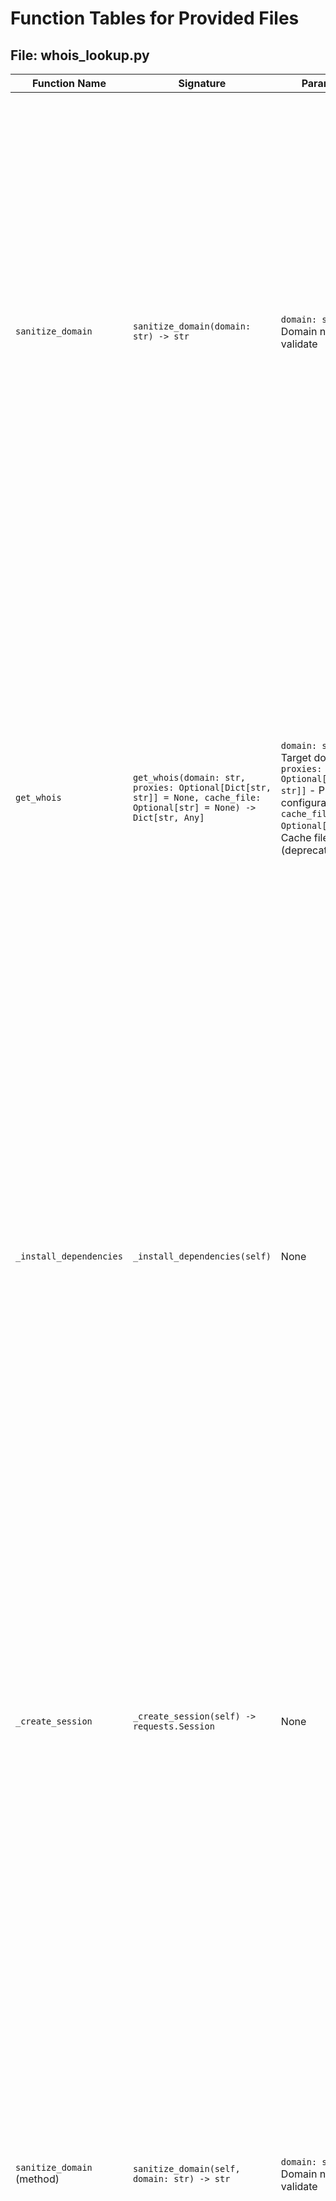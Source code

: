 # Function Tables for Provided Files

## File: whois_lookup.py

| Function Name | Signature | Parameters | Return Type | Extended Description |
|---------------|-----------|------------|-------------|-------------|
| `sanitize_domain` | `sanitize_domain(domain: str) -> str` | `domain: str` - Domain name to validate | `str` | This standalone function serves as a convenience wrapper for domain sanitization, leveraging the `EnhancedWhoisLookup` class’s `sanitize_domain` method. It takes a raw domain input (e.g., "http://www.example.com/") and processes it to ensure a clean, standardized format (e.g., "example.com"). The function removes protocols (http:// or https://), "www." prefixes, and trailing slashes, converting the domain to lowercase. It uses `tldextract` for robust parsing or falls back to regex validation to confirm the domain’s format. If the domain is invalid (e.g., empty, malformed, or lacking a valid TLD), it raises a `ValueError`. This function is designed for backward compatibility, allowing external scripts to sanitize domains without instantiating the full `EnhancedWhoisLookup` class. It’s particularly useful in scenarios where quick domain validation is needed before further processing, such as in CLI tools or scripts interfacing with WHOIS services. |
| `get_whois` | `get_whois(domain: str, proxies: Optional[Dict[str, str]] = None, cache_file: Optional[str] = None) -> Dict[str, Any]` | `domain: str` - Target domain<br>`proxies: Optional[Dict[str, str]]` - Proxy configuration<br>`cache_file: Optional[str]` - Cache file path (deprecated) | `Dict[str, Any]` | This function provides a high-level interface for performing WHOIS lookups, maintaining backward compatibility with older scripts. It creates an instance of `EnhancedWhoisLookup` and calls its `lookup` method to retrieve WHOIS data for the specified domain. The function supports optional proxy configurations (e.g., for TOR routing) and a deprecated `cache_file` parameter, which it converts to a cache directory for compatibility. The returned dictionary contains comprehensive WHOIS details, such as registrar, creation/expiration dates, name servers, and contact information, extracted from the `WhoisResult` object. If the lookup fails, it logs the error and raises a `RuntimeError` with a descriptive message. This function is ideal for scripts needing a simple, robust WHOIS query mechanism with minimal setup, commonly used in reconnaissance workflows to gather domain registration metadata. |
| `_install_dependencies` | `_install_dependencies(self)` | None | None | This private method within `EnhancedWhoisLookup` attempts to automatically install missing Python dependencies (`python-whois`, `whois`, `requests`, `dnspython`, `tldextract`) using `pip` when the class is initialized and detects missing packages. It iterates through a predefined list of packages, running `subprocess.check_call` to execute `pip install` commands silently (suppressing output). Success or failure is logged for each package, with errors indicating potential installation issues (e.g., network errors, permission issues). This method enhances user experience by reducing manual setup requirements, particularly for novice users or automated deployment scenarios. However, it assumes `pip` is available and has sufficient permissions, which may not always hold true in restricted environments. It’s a proactive feature to ensure the tool remains functional even if dependencies are not pre-installed. |
| `_create_session` | `_create_session(self) -> requests.Session` | None | `requests.Session` | This private method initializes a `requests.Session` object configured for robust HTTP communication within the `EnhancedWhoisLookup` class. It sets up a retry strategy using `urllib3.util.retry.Retry` to handle transient HTTP errors (429, 500, 502, 503, 504) with exponential backoff. The session is mounted with an `HTTPAdapter` to apply retries for both HTTP and HTTPS requests. To evade potential blocking by WHOIS servers, it randomly selects a user agent from a predefined list (mimicking browsers like Chrome or Firefox) and sets headers for accept, language, encoding, and connection. This configuration ensures reliable, resilient HTTP requests for WHOIS-related queries, particularly when fallback methods involve web-based WHOIS services. The method is critical for maintaining stable communication in environments with unreliable networks or strict server policies. |
| `sanitize_domain` (method) | `sanitize_domain(self, domain: str) -> str` | `domain: str` - Domain name to validate | `str` | This method, part of the `EnhancedWhoisLookup` class, provides enhanced domain sanitization and validation. It processes raw domain inputs by stripping protocols (http://, https://), "www." prefixes, and trailing slashes, and converts the domain to lowercase. The method prioritizes `tldextract` for accurate domain parsing (separating domain and suffix, e.g., "example.com" into "example" and "com"), falling back to a regex pattern (`^[a-z0-9][a-z0-9\-]{0,61}[a-z0-9](?:\.[a-z]{2,})+$`) if `tldextract` fails. Invalid domains (e.g., empty strings, missing TLDs, or malformed formats) trigger a `ValueError`. This method is integral to the WHOIS lookup process, ensuring only valid domains are queried, preventing errors in downstream operations like socket queries or API calls. Its robust parsing makes it suitable for handling diverse user inputs in reconnaissance tools. |
| `_rate_limit` | `_rate_limit(self)` | None | None | This private method enforces rate limiting to prevent WHOIS servers from blocking requests due to excessive querying. It tracks the time of the last request (`self.last_request_time`) and calculates the elapsed time since then. If the elapsed time is less than the configured `rate_limit_delay` (default 1.0 seconds), it pauses execution using `time.sleep` to meet the delay requirement. The method updates the last request timestamp after enforcing the delay. This mechanism is crucial for compliance with WHOIS server policies, which often impose strict rate limits to prevent abuse. By spacing out requests, it reduces the risk of IP bans or 429 (Too Many Requests) errors, ensuring reliable operation during batch or repeated lookups. |
| `_get_cache_path` | `_get_cache_path(self, domain: str, cache_dir: Optional[str] = None) -> Path` | `domain: str` - Domain name<br>`cache_dir: Optional[str]` - Cache directory path | `Path` | This private method generates a file path for caching WHOIS data. It uses the domain name and an optional cache directory (defaulting to `~/.whois_cache`). To avoid filesystem issues with special characters in domain names, it creates a filename by combining the domain with its MD5 hash (e.g., `example.com_<hash>.json`). The method ensures the cache directory exists using `Path.mkdir` with `parents=True`. This approach provides a reliable, unique cache file for each domain, facilitating efficient storage and retrieval of WHOIS results. It’s essential for optimizing performance in repeated lookups, reducing network requests, and maintaining data persistence across tool executions. |
| `_is_cache_valid` | `_is_cache_valid(self, cache_file: Path) -> bool` | `cache_file: Path` - Path to cache file | `bool` | This private method checks whether a cached WHOIS result is still valid. It verifies if the cache file exists and calculates its age by comparing the file’s last modification time (`stat.st_mtime`) to the current time. The cache is considered valid if its age is less than the configured `cache_ttl_hours` (default 24 hours). If the file doesn’t exist or is too old, or if an error occurs (e.g., permission issues), it returns `False`. This method supports efficient caching by ensuring only fresh data is used, preventing stale WHOIS information from affecting results. It’s a key component of the tool’s performance optimization strategy. |
| `_load_from_cache` | `_load_from_cache(self, domain: str, cache_dir: Optional[str] = None) -> Optional[WhoisResult]` | `domain: str` - Domain name<br>`cache_dir: Optional[str]` - Cache directory | `Optional[WhoisResult]` | This private method retrieves cached WHOIS data for a domain. It generates the cache file path using `_get_cache_path` and checks its validity with `_is_cache_valid`. If valid, it reads the JSON file, deserializes it into a dictionary, and constructs a `WhoisResult` object. If the cache is invalid, missing, or fails to load (e.g., due to JSON parsing errors or file access issues), it logs a warning and returns `None`. This method enhances performance by avoiding redundant WHOIS queries for recently accessed domains, making it ideal for batch processing or repeated scans. It also logs debug messages for successful cache loads, aiding in troubleshooting. |
| `_save_to_cache` | `_save_to_cache(self, result: WhoisResult, cache_dir: Optional[str] = None)` | `result: WhoisResult` - WHOIS result to cache<br>`cache_dir: Optional[str]` - Cache directory | None | This private method saves a `WhoisResult` object to a cache file in JSON format. It generates the cache file path using `_get_cache_path`, converts the result to a dictionary with `to_dict`, and writes it to the file with proper encoding (`utf-8`). If the write operation fails (e.g., due to permission errors or disk issues), it logs a warning but does not raise an exception, ensuring the tool continues functioning. The method logs debug messages on success, providing traceability. This caching mechanism reduces network overhead and improves efficiency, especially in scenarios involving frequent WHOIS lookups for the same domains. |
| `_whois_socket_query` | `_whois_socket_query(self, domain: str, server: str) -> Optional[str]` | `domain: str` - Domain name<br>`server: str` - WHOIS server | `Optional[str]` | This private method performs a raw WHOIS query using a TCP socket connection to the specified WHOIS server (port 43). It establishes a connection, sends the domain query followed by `\r\n`, and receives the response in chunks (up to 4096 bytes) until complete. The response is decoded as UTF-8 (ignoring errors) and returned as a string. If the connection fails (e.g., due to network issues, timeouts, or server unavailability), it logs a warning and returns `None`. This method provides a low-level, direct approach to WHOIS queries, serving as a fallback when library-based methods (`python-whois`, `whois`) fail. It’s particularly useful for querying WHOIS servers not supported by standard libraries or in restricted environments. |
| `_get_tld_whois_server` | `_get_tld_whois_server(self, domain: str) -> str` | `domain: str` - Domain name | `str` | This private method determines the appropriate WHOIS server for a domain based on its top-level domain (TLD). It extracts the TLD (e.g., "com" from "example.com") and looks it up in a predefined dictionary mapping TLDs to WHOIS servers (e.g., "com" to "whois.verisign-grs.com"). If the TLD is not found, it defaults to "whois.iana.org". The method handles exceptions gracefully, ensuring a fallback server is always returned. This functionality is critical for socket-based WHOIS queries, as it ensures the correct server is targeted, improving query success rates and accuracy. |
| `_parse_raw_whois` | `_parse_raw_whois(self, raw_data: str, domain: str) -> Dict[str, Any]` | `raw_data: str` - Raw WHOIS response<br>`domain: str` - Domain name | `Dict[str, Any]` | This private method parses raw WHOIS response text into a structured dictionary. It splits the response into lines, skipping comments (lines starting with `%` or `#`) and empty lines. Using regex patterns, it extracts fields like registrar, creation/expiration dates, name servers, emails, and DNSSEC status. Emails are collected using a separate regex, while lists (e.g., name servers, status) are deduplicated. The method initializes a dictionary with default `None` or empty list values, populating only the first match for single-value fields to avoid overwrites. This parsing is essential for socket-based WHOIS queries, converting unstructured text into usable data for `WhoisResult` objects. Its regex-based approach ensures flexibility across different WHOIS server response formats. |
| `_method_python_whois` | `_method_python_whois(self, domain: str, proxies: Optional[Dict] = None) -> Optional[WhoisResult]` | `domain: str` - Domain name<br>`proxies: Optional[Dict]` - Proxy configuration | `Optional[WhoisResult]` | This private method performs a WHOIS lookup using the `python-whois` library. It measures the response time, queries the domain, and constructs a `WhoisResult` object from the library’s output. It handles cases where fields like registrar or dates are lists (taking the first element) or missing (using defaults like "N/A"). If the query fails (e.g., due to network issues or library errors), it logs a warning and returns `None`. This method is one of the three fallback approaches in the `lookup` method, prioritized for its simplicity and direct access to WHOIS data. It’s suitable for standard domains but may fail for less common TLDs, necessitating other methods. |
| `_method_whois_library` | `_method_whois_library(self, domain: str, proxies: Optional[Dict] = None) -> Optional[WhoisResult]` | `domain: str` - Domain name<br>`proxies: Optional[Dict]` - Proxy configuration | `Optional[WhoisResult]` | This private method uses the `whois` library to perform a WHOIS lookup. It supports proxy configurations, measures response time, and processes the library’s output into a `WhoisResult` object. A helper function `safe_get` handles both single values and lists, ensuring consistent data extraction (e.g., taking the first element of a list or defaulting to "N/A"). The method captures raw response text if available and logs failures (e.g., network errors, library issues), returning `None` on error. As a fallback in the `lookup` method, it offers robust parsing for a wide range of TLDs, complementing `python-whois` and socket-based queries. |
| `_method_socket_whois` | `_method_socket_whois(self, domain: str) -> Optional[WhoisResult]` | `domain: str` - Domain name | `Optional[WhoisResult]` | This private method conducts a WHOIS lookup using a raw socket query via `_whois_socket_query`. It selects the WHOIS server with `_get_tld_whois_server`, measures response time, and parses the raw response with `_parse_raw_whois`. The resulting data is used to create a `WhoisResult` object, including the raw response text and server details. If the query or parsing fails, it logs a warning and returns `None`. This method is the final fallback in the `lookup` method, offering a low-level approach that bypasses library dependencies, making it resilient in environments where libraries fail or are unavailable. |
| `lookup` | `lookup(self, domain: str, proxies: Optional[Dict[str, str]] = None, cache_dir: Optional[str] = None, use_cache: bool = True, methods: Optional[List[str]] = None) -> WhoisResult` | `domain: str` - Target domain<br>`proxies: Optional[Dict[str, str]]` - Proxy configuration<br>`cache_dir: Optional[str]` - Cache directory<br>`use_cache: bool` - Use caching<br>`methods: Optional[List[str]]` - Lookup methods to try | `WhoisResult` | This core method orchestrates an enhanced WHOIS lookup with multiple fallback strategies. It sanitizes the domain, checks the cache (if enabled) using `_load_from_cache`, and applies rate limiting with `_rate_limit`. It then attempts lookups using specified methods (`python-whois`, `whois-library`, `socket`) in order, defaulting to all three if none are specified. Each method is tried until a valid `WhoisResult` is obtained, with proxies applied for library-based methods. Successful results are cached via `_save_to_cache`. If all methods fail, it raises a `RuntimeError` with the last error details. This method’s robust, multi-method approach ensures high reliability, making it the primary entry point for WHOIS queries in the tool. |
| `lookup_async` | `lookup_async(self, domain: str, proxies: Optional[Dict[str, str]] = None, cache_dir: Optional[str] = None, use_cache: bool = True) -> WhoisResult` | `domain: str` - Target domain<br>`proxies: Optional[Dict[str, str]]` - Proxy configuration<br>`cache_dir: Optional[str]` - Cache directory<br>`use_cache: bool` - Use caching | `WhoisResult` | This method provides an asynchronous interface for WHOIS lookups by wrapping the synchronous `lookup` method. It uses a `ThreadPoolExecutor` with a single worker to run the lookup in a separate thread, allowing integration with async/await workflows. The result is awaited and returned as a `WhoisResult`. This method is useful in asynchronous applications or frameworks (e.g., FastAPI, asyncio-based scripts) where blocking calls need to be avoided. Its implementation ensures compatibility with the synchronous lookup’s features, including caching and proxy support, while enabling non-blocking operation. |
| `batch_lookup` | `batch_lookup(self, domains: List[str], proxies: Optional[Dict[str, str]] = None, cache_dir: Optional[str] = None, use_cache: bool = True, max_workers: int = 5) -> Dict[str, Union[WhoisResult, Exception]]` | `domains: List[str]` - List of domains<br>`proxies: Optional[Dict[str, str]]` - Proxy configuration<br>`cache_dir: Optional[str]` - Cache directory<br>`use_cache: bool` - Use caching<br>`max_workers: int` - Max concurrent workers | `Dict[str, Union[WhoisResult, Exception]]` | This method performs concurrent WHOIS lookups for a list of domains using a `ThreadPoolExecutor`. It submits each domain to the `lookup` method, limiting concurrency to `max_workers` (default 5) to avoid overwhelming servers or local resources. Results are collected as a dictionary mapping each domain to either a `WhoisResult` or an exception if the lookup fails. The method logs progress and errors, supporting proxies and caching. This functionality is ideal for bulk reconnaissance tasks, such as analyzing multiple domains in a single operation, with built-in error handling to ensure partial failures don’t halt the process. |
| `get_dns_info` | `get_dns_info(self, domain: str) -> Dict[str, Any]` | `domain: str` - Domain name | `Dict[str, Any]` | This method retrieves DNS records for a domain using the `dnspython` library. It queries for A, AAAA, MX, NS, TXT, and CNAME records, storing each type’s results in a dictionary (e.g., `A_records: ["1.2.3.4"]`). If a query fails (e.g., due to NXDOMAIN or no answers), it skips that record type. Errors are logged but don’t halt execution, ensuring a partial result is returned. This method complements WHOIS lookups by providing additional network context, such as IP addresses, mail servers, or DNS security configurations, which are valuable for reconnaissance and vulnerability assessment. |

## File: utils.py

| Function Name | Signature | Parameters | Return Type | Extended Description |
|---------------|-----------|------------|-------------|-------------|
| `setup_logging` | `setup_logging(level: str) -> logging.Logger` | `level: str` - Logging level (‘DEBUG’, ‘INFO’, ‘WARNING’) | `logging.Logger` | This function configures a logger for the reconnaissance tool, named `recon_tool`. It sets the logging level based on the input (defaulting to `INFO` if invalid), using Python’s `logging` module. Two handlers are added: a console handler for real-time output and a file handler saving logs to `reports/recon.log`. Both use a consistent format (`%(asctime)s - %(levelname)s - %(message)s`) for readability. The method creates the `reports` directory if needed, ensuring logs are saved even in new environments. This logger is used across all modules for consistent debugging, monitoring, and auditing, making it easier to trace issues or review scan activities. Its flexibility allows users to adjust verbosity via command-line arguments (e.g., `--verbose` or `--quiet`). |
| `check_tor` | `check_tor() -> bool` | None | `bool` | This function checks if a TOR service is running on `localhost:9050`, the default TOR proxy port. It creates a TCP socket, sets a 2-second timeout, and attempts to connect to the TOR address. A successful connection (return code 0) indicates TOR is available, returning `True`; otherwise, it returns `False`. This check is critical for enabling stealth mode in the reconnaissance tool, as TOR routing anonymizes requests. The method handles socket errors gracefully, ensuring the tool can proceed without crashing if TOR is unavailable. It’s used in `get_proxies` and `recon_tool_main.py` to determine whether stealth mode with TOR is feasible. |
| `get_proxies` | `get_proxies() -> Optional[Dict[str, str]]` | None | `Optional[Dict[str, str]]` | This function returns a proxy configuration for TOR if the service is available, as determined by `check_tor`. If TOR is running, it returns a dictionary specifying `socks5h://127.0.0.1:9050` for both HTTP and HTTPS protocols, enabling proxy routing for requests. If TOR is unavailable, it returns `None`. This configuration is used in modules like `whois_lookup`, `subdomains`, and `vuln_scan` to anonymize network requests in stealth mode, reducing the risk of detection or IP-based blocking. The function simplifies proxy setup, ensuring consistent TOR integration across the tool’s network operations. |
| `stealth_delay` | `stealth_delay() -> None` | None | None | This function introduces a randomized delay between 0.5 and 3 seconds using `random.uniform` and `time.sleep`. It’s designed for stealth mode to mimic human-like behavior, reducing the likelihood of detection by rate-limiting systems or intrusion detection mechanisms during scans. The variable delay helps avoid predictable request patterns, which could trigger server-side protections. This method is called after module executions in `recon_tool_main.py` when stealth mode is enabled, enhancing the tool’s evasion capabilities during active reconnaissance tasks like port scanning or endpoint enumeration. |
| `generate_report` | `generate_report(data: Dict, filename: str, format_type: str) -> None` | `data: Dict` - Scan results<br>`filename: str` - Output file path<br>`format_type: str` - Report format (‘txt’ or ‘html’) | None | This function generates a report from reconnaissance results in either text or HTML format. It sanitizes the filename using `Path.resolve` to prevent path traversal, creates parent directories, and writes a structured report. For text reports, it includes sections for target, timestamp, scan mode, module results, and risk analysis in a plain format. For HTML reports, it uses basic HTML markup with `<pre>` tags to display JSON-formatted data, ensuring readability. Errors during file writing (e.g., permission issues) are logged but don’t raise exceptions. This function, used in `recon_tool_main.py`, provides a simple reporting mechanism for users needing quick, human-readable outputs, though it’s less feature-rich than `report_generator.py`’s advanced reporting. |

## File: vuln_scan.py

| Function Name | Signature | Parameters | Return Type | Extended Description |
|---------------|-----------|------------|-------------|-------------|
| `create_session` | `create_session() -> requests.Session` | None | `requests.Session` | This function initializes a `requests.Session` for HTTP requests in vulnerability scanning. It configures retries using `urllib3.util.retry.Retry` for handling transient errors (429, 500, 502, 503, 504) with exponential backoff. The session is mounted with an `HTTPAdapter` for both HTTP and HTTPS, and SSL verification is enforced using `certifi.where()` to ensure secure connections. This setup ensures reliable, resilient HTTP communication, critical for probing web vulnerabilities across multiple requests. The session is reused across probes in `vuln_scan` and `probe_vulnerabilities`, improving performance and maintaining consistent configurations (e.g., timeouts, retries). It’s a foundational component for the module’s network operations, balancing security and robustness. |
| `sanitize_target` | `sanitize_target(target: str) -> str` | `target: str` - IP or domain to validate | `str` | This function validates and sanitizes a target, which can be an IP address or domain. It checks if the input is a non-empty string, strips whitespace, and converts it to lowercase. Using regex, it validates IP addresses (e.g., `192.168.1.1`) with the pattern `^(?:(?:25[0-5]|2[0-4][0-9]|[01]?[0-9][0-9]?)\.){3}(?:25[0-5]|2[0-4][0-9]|[01]?[0-9][0-9]?)$` and domains (e.g., `example.com`) with `^[a-z0-9][a-z0-9-]{0,61}[a-z0-9](?:\.[a-z]{2,})+$`. Invalid inputs trigger a `ValueError` with a logged error. This sanitization ensures only valid targets are scanned, preventing errors in HTTP requests or DNS resolutions. It’s used in `vuln_scan` to preprocess user inputs, enhancing reliability. |
| `sanitize_port` | `sanitize_port(port: int) -> int` | `port: int` - Port number to validate | `int` | This function validates a port number, ensuring it’s an integer between 1 and 65535 (the valid range for TCP/UDP ports). It checks the type and range, raising a `ValueError` with a logged error for invalid inputs (e.g., non-integers, negative numbers, or values >65535). The validated port is returned unchanged. This function is used in `vuln_scan` to process port lists, ensuring only valid ports are probed. Its strict validation prevents runtime errors in network operations, such as attempting to connect to invalid ports, and is essential for maintaining scan integrity. |
| `probe_vulnerabilities` | `probe_vulnerabilities(target: str, port: int, path: str, vuln_type: str, payload: str, stealth: bool, proxies: Optional[Dict[str, str]], session: requests.Session) -> Optional[Dict[str, Any]]` | `target: str` - Target IP/domain<br>`port: int` - Port to probe<br>`path: str` - Path to test<br>`vuln_type: str` - Vulnerability type<br>`payload: str` - Test payload<br>`stealth: bool` - Stealth mode<br>`proxies: Optional[Dict[str, str]]` -